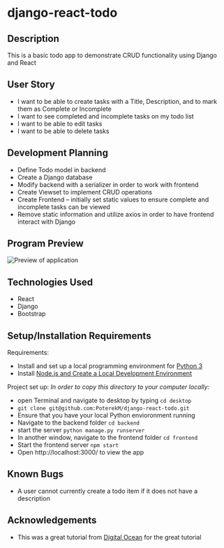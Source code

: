 # django-react-todo

## Description
This is a basic todo app to demonstrate CRUD functionality using Django and React

## User Story

* I want to be able to create tasks with a Title, Description, and to mark them as Complete or Incomplete
* I want to see completed and incomplete tasks on my todo list
* I want to be able to edit tasks
* I want to be able to delete tasks

## Development Planning
* Define Todo model in backend
* Create a Django database
* Modify backend with a serializer in order to work with frontend
* Create Viewset to implement CRUD operations
* Create Frontend – initially set static values to ensure complete and incomplete tasks can be viewed
* Remove static information and utilize axios in order to have frontend interact with Django

## Program Preview
![Preview of application](https://cdn.zappy.app/530b001a89ba0513139cba255bbe5fa1.gif)

## Technologies Used
* React
* Django
* Bootstrap

## Setup/Installation Requirements
Requirements:
* Install and set up a local programming environment for [Python 3](https://www.digitalocean.com/community/tutorial_series/how-to-install-and-set-up-a-local-programming-environment-for-python-3)
* Install [Node.js and Create a Local Development Environment](https://www.digitalocean.com/community/tutorial_series/how-to-install-node-js-and-create-a-local-development-environment)

Project set up:
_In order to copy this directory to your computer locally:_
* open Terminal and navigate to desktop by typing `cd desktop`
* `git clone git@github.com:PoterekM/django-react-todo.git`
* Ensure that you have your local Python envioronment running
* Navigate to the backend folder `cd backend`
* start the server `python manage.py runserver`
* In another window, navigate to the frontend folder `cd frontend`
* Start the frontend server `npm start`
* Open http://localhost:3000/ to view the app

## Known Bugs
* A user cannot currently create a todo item if it does not have a description

## Acknowledgements
* This was a great tutorial from [Digital Ocean](https://www.digitalocean.com/community/tutorials/build-a-to-do-application-using-django-and-react) for the great tutorial

